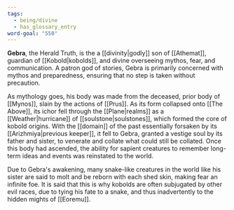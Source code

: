 ```yaml
---
tags:
  - being/divine
  - has_glossary_entry
word-goal: "550"
---
```

**Gebra**, the Herald Truth, is the a [[divinity|godly]] son of [[Athemat]], guardian of [[Kobold|kobolds]], and divine overseeing mythos, fear, and communication. A patron god of stories, Gebra is primarily concerned with mythos and preparedness, ensuring that no step is taken without precaution.

As mythology goes, his body was made from the deceased, prior body of [[Mynos]], slain by the actions of [[Prus]]. As its form collapsed onto [[The Above]], its ichor fell through the [[Plane|realms]] as a [[Weather|hurricane]] of [[soulstone|soulstones]], which formed the core of kobold origins. With the [[domain]] of the past essentially forsaken by its [[Arizhmiya|previous keeper]], it fell to Gebra, granted a vestige soul by its father and sister, to venerate and collate what could still be collated. Once this body had ascended, the ability for sapient creatures to remember long-term ideas and events was reinstated to the world.

Due to Gebra's awakening, many snake-like creatures in the world like his sister are said to molt and be reborn with each shed skin, making fear an infinite foe. It is said that this is why kobolds are often subjugated by other evil races, due to tying his fate to a snake, and thus inadvertently to the hidden mights of [[Eoremu]].

